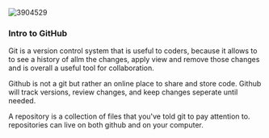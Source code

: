 
![3904529](https://user-images.githubusercontent.com/106101235/169898511-08d2bb3c-57d8-49dc-be08-358037af92e1.png)


### Intro to GitHub

Git is a version control system that is useful to coders, because it allows to to see a history of allm the changes, apply view and remove those changes and is overall a useful tool for collaboration.

Github is not a git but rather an online place to share and store code. Github will track versions, review changes, and keep changes seperate until needed.

A repository is a collection of files that you've told git to pay attention to. repositories can live on both github and on your computer.


